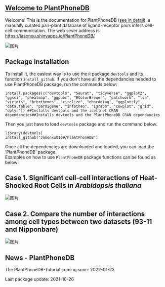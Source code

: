 
## [Welcome to PlantPhoneDB](https://jasonxu.shinyapps.io/PlantPhoneDB/)

Welcome! This is the documentation for PlantPhoneDB ([see in detail](https://plantphonedb.readthedocs.io/en/latest/index.html)), a manually curated pan-plant database of ligand-receptor pairs infers cell-cell communication. The web sever address is https://jasonxu.shinyapps.io/PlantPhoneDB/ 


![图片](https://user-images.githubusercontent.com/11934986/135700266-4ba26d9f-0b4c-41bb-a1b8-a06aff12fbd7.png)

## Package installation

To install it, the easiest way is to use the `R` package `devtools` and its function `install_github`. If you don't have all the dependancies needed to use PlantPhoneDB package, run the commands below:  

    install.packages(c("devtools", "Seurat", "tidyverse", "ggplot2", "ggsci", "pheatmap", "ggpubr", "RColorBrewer", "patchwork", "lsa", "viridis", "hrbrthemes", "circlize", "chorddiag", "ggplotify", "data.table", "parmigene", "infotheo", "igraph", "cowplot", "grid", "dplyr")) ##Installs devtools and the icellnet CRAN dependancies##Installs devtools and the PlantPhoneDB CRAN dependancies
 
Then you just have to load `devtools` package and run the command below:

    library(devtools)
    install_github("Jasonxu0109/PlantPhoneDB")

Once all the dependencies are downloaded and loaded, you can load the ‘PlantPhoneDB’ package.    
Examples on how to use `PlantPhoneDB` package functions can be found as below:


## Case 1. Significant cell-cell interactions of Heat-Shocked Root Cells in *Arabidopsis thaliana*

![图片](https://user-images.githubusercontent.com/11934986/136016102-12e6a465-c532-4daa-83cc-128faa6b5969.png)


## Case 2. Compare the number of interactions among cell types between two datasets (93-11 and Nipponbare)

![图片](https://user-images.githubusercontent.com/11934986/138243287-f28461ff-0fd1-42d3-8d9c-438f6b464d34.png)


## News - PlantPhoneDB
The PlantPhoneDB-Tutorial coming soon: 2022-01-23 

Last package update: 2021-10-26












